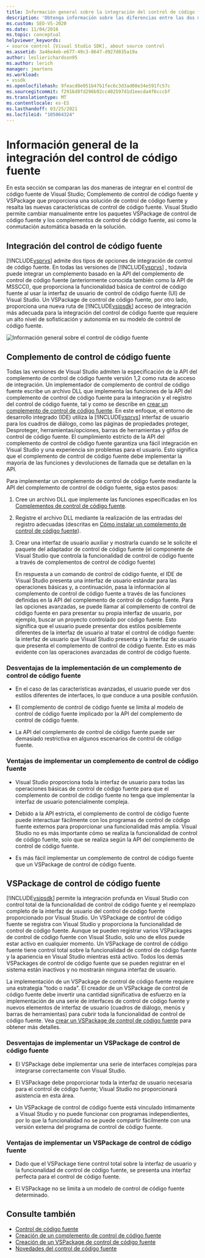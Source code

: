 ```yaml
---
title: Información general sobre la integración del control de código fuente | Microsoft Docs
description: 'Obtenga información sobre las diferencias entre las dos maneras de integrar el control de código fuente en Visual Studio: un complemento de control de código fuente y un VSPackage.'
ms.custom: SEO-VS-2020
ms.date: 11/04/2016
ms.topic: conceptual
helpviewer_keywords:
- source control [Visual Studio SDK], about source control
ms.assetid: 3a46e4eb-e677-49c3-8647-d927d035a19a
author: leslierichardson95
ms.author: lerich
manager: jmartens
ms.workload:
- vssdk
ms.openlocfilehash: 9feacd8e051b47b1fec6c3d3ad08e34e591fc57c
ms.sourcegitcommit: f2916d8fd296b92cc402597d1d1eecda4f6cccbf
ms.translationtype: MT
ms.contentlocale: es-ES
ms.lasthandoff: 03/25/2021
ms.locfileid: "105064324"
---
```

# <a name="source-control-integration-overview"></a>Información general de la integración del control de código fuente
En esta sección se comparan las dos maneras de integrar en el control de código fuente de Visual Studio; Complemento de control de código fuente y VSPackage que proporciona una solución de control de código fuente y resalta las nuevas características de control de código fuente. Visual Studio permite cambiar manualmente entre los paquetes VSPackage de control de código fuente y los complementos de control de código fuente, así como la conmutación automática basada en la solución.

## <a name="source-control-integration"></a>Integración del control de código fuente
 [!INCLUDE[vsprvs](../../code-quality/includes/vsprvs_md.md)] admite dos tipos de opciones de integración de control de código fuente. En todas las versiones de [!INCLUDE[vsprvs](../../code-quality/includes/vsprvs_md.md)] , todavía puede integrar un complemento basado en la API del complemento de control de código fuente (anteriormente conocida también como la API de MSSCCI), que proporciona la funcionalidad básica de control de código fuente al usar la interfaz de usuario de control de código fuente (UI) de Visual Studio. Un VSPackage de control de código fuente, por otro lado, proporciona una nueva ruta de [!INCLUDE[vsipsdk](../../extensibility/includes/vsipsdk_md.md)] acceso de integración más adecuada para la integración del control de código fuente que requiere un alto nivel de sofisticación y autonomía en su modelo de control de código fuente.

 ![Información general sobre el control de código fuente](../../extensibility/internals/media/sourcectnrloverview.gif "SourceCtnrlOverview")

## <a name="source-control-plug-in"></a>Complemento de control de código fuente
 Todas las versiones de Visual Studio admiten la especificación de la API del complemento de control de código fuente versión 1,2 como ruta de acceso de integración. Un implementador de complemento de control de código fuente escribe un archivo DLL que implementa las funciones de la API del complemento de control de código fuente para la integración y el registro del control de código fuente, tal y como se describe en [crear un complemento de control de código fuente](../../extensibility/internals/creating-a-source-control-plug-in.md). En este enfoque, el entorno de desarrollo integrado (IDE) utiliza la [!INCLUDE[vsprvs](../../code-quality/includes/vsprvs_md.md)] interfaz de usuario para los cuadros de diálogo, como las páginas de propiedades proteger, Desproteger, herramientas/opciones, barras de herramientas y glifos de control de código fuente. El cumplimiento estricto de la API del complemento de control de código fuente garantiza una fácil integración en Visual Studio y una experiencia sin problemas para el usuario. Esto significa que el complemento de control de código fuente debe implementar la mayoría de las funciones y devoluciones de llamada que se detallan en la API.

 Para implementar un complemento de control de código fuente mediante la API del complemento de control de código fuente, siga estos pasos:

1. Cree un archivo DLL que implemente las funciones especificadas en los [Complementos de control de código fuente](../../extensibility/source-control-plug-ins.md).

2. Registre el archivo DLL mediante la realización de las entradas del registro adecuadas (descritas en [Cómo instalar un complemento de control de código fuente](../../extensibility/internals/how-to-install-a-source-control-plug-in.md)).

3. Crear una interfaz de usuario auxiliar y mostrarla cuando se le solicite el paquete del adaptador de control de código fuente (el componente de Visual Studio que controla la funcionalidad de control de código fuente a través de complementos de control de código fuente)

   En respuesta a un comando de control de código fuente, el IDE de Visual Studio presenta una interfaz de usuario estándar para las operaciones básicas y, a continuación, pasa la información al complemento de control de código fuente a través de las funciones definidas en la API del complemento de control de código fuente. Para las opciones avanzadas, se puede llamar al complemento de control de código fuente en para presentar su propia interfaz de usuario, por ejemplo, buscar un proyecto controlado por código fuente. Esto significa que el usuario puede presentar dos estilos posiblemente diferentes de la interfaz de usuario al tratar el control de código fuente: la interfaz de usuario que Visual Studio presenta y la interfaz de usuario que presenta el complemento de control de código fuente. Esto es más evidente con las operaciones avanzadas de control de código fuente.

### <a name="drawbacks-to-implementing-a-source-control-plug-in"></a>Desventajas de la implementación de un complemento de control de código fuente

- En el caso de las características avanzadas, el usuario puede ver dos estilos diferentes de interfaces, lo que conduce a una posible confusión.

- El complemento de control de código fuente se limita al modelo de control de código fuente implicado por la API del complemento de control de código fuente.

- La API del complemento de control de código fuente puede ser demasiado restrictiva en algunos escenarios de control de código fuente.

### <a name="advantages-to-implementing-a-source-control-plug-in"></a>Ventajas de implementar un complemento de control de código fuente

- Visual Studio proporciona toda la interfaz de usuario para todas las operaciones básicas de control de código fuente para que el complemento de control de código fuente no tenga que implementar la interfaz de usuario potencialmente compleja.

- Debido a la API estricta, el complemento de control de código fuente puede interactuar fácilmente con los programas de control de código fuente externos para proporcionar una funcionalidad más amplia. Visual Studio no es más importante cómo se realiza la funcionalidad de control de código fuente, solo que se realiza según la API del complemento de control de código fuente.

- Es más fácil implementar un complemento de control de código fuente que un VSPackage de control de código fuente.

## <a name="source-control-vspackage"></a>VSPackage de control de código fuente
 [!INCLUDE[vsipsdk](../../extensibility/includes/vsipsdk_md.md)] permite la integración profunda en Visual Studio con control total de la funcionalidad de control de código fuente y el reemplazo completo de la interfaz de usuario del control de código fuente proporcionado por Visual Studio. Un VSPackage de control de código fuente se registra con Visual Studio y proporciona la funcionalidad de control de código fuente. Aunque se pueden registrar varios VSPackages de control de código fuente con Visual Studio, solo uno de ellos puede estar activo en cualquier momento. Un VSPackage de control de código fuente tiene control total sobre la funcionalidad de control de código fuente y la apariencia en Visual Studio mientras está activo. Todos los demás VSPackages de control de código fuente que se pueden registrar en el sistema están inactivos y no mostrarán ninguna interfaz de usuario.

 La implementación de un VSPackage de control de código fuente requiere una estrategia "todo o nada". El creador de un VSPackage de control de código fuente debe invertir una cantidad significativa de esfuerzo en la implementación de una serie de interfaces de control de código fuente y nuevos elementos de interfaz de usuario (cuadros de diálogo, menús y barras de herramientas) para cubrir toda la funcionalidad de control de código fuente. Vea [crear un VSPackage de control de código fuente](../../extensibility/internals/creating-a-source-control-vspackage.md) para obtener más detalles.

### <a name="drawbacks-to-implementing-a-source-control-vspackage"></a>Desventajas de implementar un VSPackage de control de código fuente

- El VSPackage debe implementar una serie de interfaces complejas para integrarse correctamente con Visual Studio.

- El VSPackage debe proporcionar toda la interfaz de usuario necesaria para el control de código fuente; Visual Studio no proporcionará asistencia en esta área.

- Un VSPackage de control de código fuente está vinculado íntimamente a Visual Studio y no puede funcionar con programas independientes, por lo que la funcionalidad no se puede compartir fácilmente con una versión externa del programa de control de código fuente.

### <a name="advantages-to-implementing-a-source-control-vspackage"></a>Ventajas de implementar un VSPackage de control de código fuente

- Dado que el VSPackage tiene control total sobre la interfaz de usuario y la funcionalidad de control de código fuente, se presenta una interfaz perfecta para el control de código fuente.

- El VSPackage no se limita a un modelo de control de código fuente determinado.

## <a name="see-also"></a>Consulte también
- [Control de código fuente](../../extensibility/internals/source-control.md)
- [Creación de un complemento de control de código fuente](../../extensibility/internals/creating-a-source-control-plug-in.md)
- [Creación de un VSPackage de control de código fuente](../../extensibility/internals/creating-a-source-control-vspackage.md)
- [Novedades del control de código fuente](../../extensibility/internals/what-s-new-in-source-control.md)
